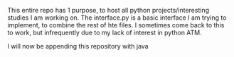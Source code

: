 This entire repo has 1 purpose, to host all python projects/interesting studies I am working on. 
The interface.py is a basic interface I am trying to implement, to combine the rest of hte files.
I sometimes come back to this to work, but infrequently due to my lack of interest in python ATM.

I will now be appending this repository with java
